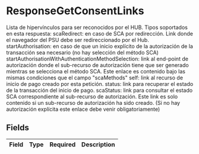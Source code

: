 # ResponseGetConsentLinks

Lista de hipervínculos para ser reconocidos por el HUB. Tipos soportados en esta respuesta: scaRedirect: en caso de SCA por redirección. Link donde el navegador del PSU debe ser redireccionado por el Hub. startAuthorisation: en caso de que un inicio explícito de la autorización de la transacción sea necesario (no hay selección del método SCA) startAuthorisationWithAuthenticationMethodSelection: link al end-point de autorización donde el sub-recurso de autorización tiene que ser generado mientras se selecciona el método SCA. Este enlace es contenido bajo las mismas condiciones que el campo "scaMethods" self: link al recurso de inicio de pago creado por esta petición. status: link para recuperar el estado de la transacción del inicio de pago. scaStatus: link para consultar el estado SCA correspondiente al sub-recurso de autorización. Este link es solo contenido si un sub-recurso de autorización ha sido creado. (Si no hay autorización explícita este enlace debe venir obligatoriamente)


## Fields

| Field       | Type        | Required    | Description |
| ----------- | ----------- | ----------- | ----------- |